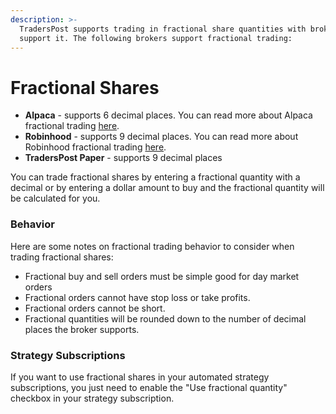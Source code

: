 ```yaml
---
description: >-
  TradersPost supports trading in fractional share quantities with brokers that
  support it. The following brokers support fractional trading:
---
```


# Fractional Shares

* **Alpaca** - supports 6 decimal places. You can read more about Alpaca fractional trading [here](https://alpaca.markets/docs/trading-on-alpaca/fractional-trading/).
* **Robinhood** - supports 9 decimal places. You can read more about Robinhood fractional trading [here](https://robinhood.com/us/en/support/articles/fractional-shares/).
* **TradersPost Paper** - supports 9 decimal places

You can trade fractional shares by entering a fractional quantity with a decimal or by entering a dollar amount to buy and the fractional quantity will be calculated for you.

### Behavior

Here are some notes on fractional trading behavior to consider when trading fractional shares:

* Fractional buy and sell orders must be simple good for day market orders
* Fractional orders cannot have stop loss or take profits.
* Fractional orders cannot be short.
* Fractional quantities will be rounded down to the number of decimal places the broker supports.

### Strategy Subscriptions

If you want to use fractional shares in your automated strategy subscriptions, you just need to enable the "Use fractional quantity" checkbox in your strategy subscription.
